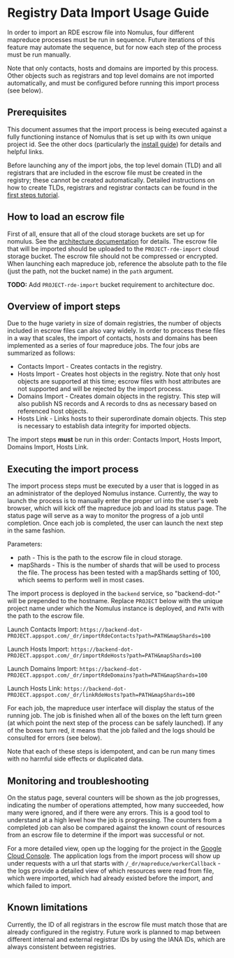 # Registry Data Import Usage Guide

In order to import an RDE escrow file into Nomulus, four different mapreduce
processes must be run in sequence. Future iterations of this feature may
automate the sequence, but for now each step of the process must be run
manually.

Note that only contacts, hosts and domains are imported by this process. Other
objects such as registrars and top level domains are not imported automatically,
and must be configured before running this import process (see below).

## Prerequisites

This document assumes that the import process is being executed against a fully
functioning instance of Nomulus that is set up with its own unique project
id. See the other docs (particularly the [install guide](./install.md)) for
details and helpful links.

Before launching any of the import jobs, the top level domain (TLD) and all
registrars that are included in the escrow file must be created in the registry;
these cannot be created automatically. Detailed instructions on how to create
TLDs, registrars and registrar contacts can be found in
the [first steps tutorial](./first-steps-tutorial.md).

## How to load an escrow file

First of all, ensure that all of the cloud storage buckets are set up for
nomulus.  See the [architecture documentation](./app-engine-architecture.md) for
details.  The escrow file that will be imported should be uploaded to the
`PROJECT-rde-import` cloud storage bucket. The escrow file should not be
compressed or encrypted. When launching each mapreduce job, reference the
absolute path to the file (just the path, not the bucket name) in the `path`
argument.

__TODO:__ Add `PROJECT-rde-import` bucket requirement to architecture doc.

## Overview of import steps

Due to the huge variety in size of domain registries, the number of objects
included in escrow files can also vary widely. In order to process these files
in a way that scales, the import of contacts, hosts and domains has been
implemented as a series of four mapreduce jobs. The four jobs are summarized as
follows:

* Contacts Import - Creates contacts in the registry.
* Hosts Import - Creates host objects in the registry. Note that only host
  objects are supported at this time; escrow files with host attributes are not
  supported and will be rejected by the import process.
* Domains Import - Creates domain objects in the registry. This step will also
  publish NS records and A records to dns as necessary based on referenced host
  objects.
* Hosts Link - Links hosts to their superordinate domain objects. This step is
  necessary to establish data integrity for imported objects.

The import steps __must__ be run in this order: Contacts Import, Hosts Import,
Domains Import, Hosts Link.

## Executing the import process

The import process steps must be executed by a user that is logged in as an
administrator of the deployed Nomulus instance. Currently, the way to launch the
process is to manually enter the proper url into the user's web browser, which
will kick off the mapreduce job and load its status page. The status page will
serve as a way to monitor the progress of a job until completion. Once each job
is completed, the user can launch the next step in the same fashion.

Parameters:

* path - This is the path to the escrow file in cloud storage.
* mapShards - This is the number of shards that will be used to process the
  file.  The process has been tested with a mapShards setting of 100, which
  seems to perform well in most cases.

The import process is deployed in the `backend` service, so "backend-dot-" will
be prepended to the hostname. Replace `PROJECT` below with the unique project
name under which the Nomulus instance is deployed, and `PATH` with the path to
the escrow file.

Launch Contacts Import:
`https://backend-dot-PROJECT.appspot.com/_dr/importRdeContacts?path=PATH&mapShards=100`

Launch Hosts Import:
`https://backend-dot-PROJECT.appspot.com/_dr/importRdeHosts?path=PATH&mapShards=100`

Launch Domains Import:
`https://backend-dot-PROJECT.appspot.com/_dr/importRdeDomains?path=PATH&mapShards=100`

Launch Hosts Link:
`https://backend-dot-PROJECT.appspot.com/_dr/linkRdeHosts?path=PATH&mapShards=100`

For each job, the mapreduce user interface will display the status of the
running job.  The job is finished when all of the boxes on the left turn green
(at which point the next step of the process can be safely launched). If any of
the boxes turn red, it means that the job failed and the logs should be
consulted for errors (see below).

Note that each of these steps is idempotent, and can be run many times with no
harmful side effects or duplicated data.

## Monitoring and troubleshooting

On the status page, several counters will be shown as the job progresses,
indicating the number of operations attempted, how many succeeded, how many were
ignored, and if there were any errors. This is a good tool to understand at a
high level how the job is progressing. The counters from a completed job can
also be compared against the known count of resources from an escrow file to
determine if the import was successful or not.

For a more detailed view, open up the logging for the project in
the [Google Cloud Console](https://console.cloud.google.com). The application
logs from the import process will show up under requests with a url that starts
with `/_dr/mapreduce/workerCallback` - the logs provide a detailed view of which
resources were read from file, which were imported, which had already existed
before the import, and which failed to import.

## Known limitations

Currently, the ID of all registrars in the escrow file must match those that are
already configured in the registry. Future work is planned to map between
different internal and external registrar IDs by using the IANA IDs, which are
always consistent between registries.

